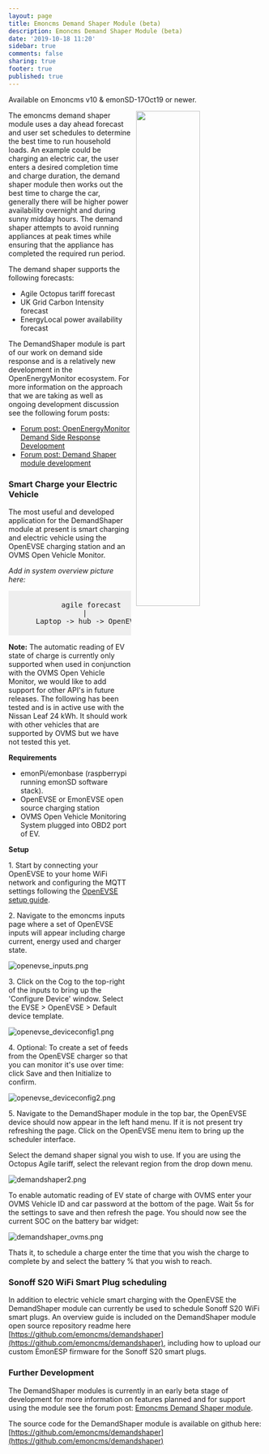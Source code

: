 ```yaml
---
layout: page
title: Emoncms Demand Shaper Module (beta)
description: Emoncms Demand Shaper Module (beta)
date: '2019-10-18 11:20'
sidebar: true
comments: false
sharing: true
footer: true
published: true
---
```


Available on Emoncms v10 & emonSD-17Oct19 or newer.

<img src="/images/integrations/demandshaper/demandshaper.png" style="width:50%; float:right; padding-left:10px">

The emoncms demand shaper module uses a day ahead forecast and user set schedules to determine the best time to run household loads. An example could be charging an electric car, the user enters a desired completion time and charge duration, the demand shaper module then works out the best time to charge the car, generally there will be higher power availability overnight and during sunny midday hours. The demand shaper attempts to avoid running appliances at peak times while ensuring that the appliance has completed the required run period.

The demand shaper supports the following forecasts:

- Agile Octopus tariff forecast
- UK Grid Carbon Intensity forecast
- EnergyLocal power availability forecast

The DemandShaper module is part of our work on demand side response and is a relatively new development in the OpenEnergyMonitor ecosystem. For more information on the approach that we are taking as well as ongoing development discussion see the following forum posts:

- [Forum post: OpenEnergyMonitor Demand Side Response Development](https://community.openenergymonitor.org/t/openenergymonitor-demand-side-response-development/9095)<br>
- [Forum post: Demand Shaper module development](https://community.openenergymonitor.org/t/emoncms-demand-shaper-module/9097)

### Smart Charge your Electric Vehicle

The most useful and developed application for the DemandShaper module at present is smart charging and electric vehicle using the OpenEVSE charging station and an OVMS Open Vehicle Monitor.

*Add in system overview picture here:*

<pre style="font-family:monospace; font-size:14px; background-color: #eee; padding: 20px;">
          agile forecast
               |
    Laptop -> hub -> OpenEVSE -> car + OVMS
</pre>

**Note:** The automatic reading of EV state of charge is currently only supported when used in conjunction with the OVMS Open Vehicle Monitor, we would like to add support for other API's in future releases. The following has been tested and is in active use with the Nissan Leaf 24 kWh. It should work with other vehicles that are supported by OVMS but we have not tested this yet.

**Requirements**

- emonPi/emonbase (raspberrypi running emonSD software stack).
- OpenEVSE or EmonEVSE open source charging station
- OVMS Open Vehicle Monitoring System plugged into OBD2 port of EV.
 
**Setup**
 
1\. Start by connecting your OpenEVSE to your home WiFi network and configuring the MQTT settings following the [OpenEVSE setup guide](https://guide.openenergymonitor.org/integrations/evse-setup/).

2\. Navigate to the emoncms inputs page where a set of OpenEVSE inputs will appear including charge current, energy used and charger state. 

![openevse_inputs.png](/images/integrations/demandshaper/openevse_inputs.png)

3\. Click on the Cog to the top-right of the inputs to bring up the 'Configure Device' window. Select the EVSE > OpenEVSE > Default device template.

![openevse_deviceconfig1.png](/images/integrations/demandshaper/openevse_deviceconfig1.png)

4\. Optional: To create a set of feeds from the OpenEVSE charger so that you can monitor it's use over time: click Save and then Initialize to confirm.

![openevse_deviceconfig2.png](/images/integrations/demandshaper/openevse_deviceconfig2.png)

5\. Navigate to the DemandShaper module in the top bar, the OpenEVSE device should now appear in the left hand menu. If it is not present try refreshing the page. Click on the OpenEVSE menu item to bring up the scheduler interface.

Select the demand shaper signal you wish to use. If you are using the Octopus Agile tariff, select the relevant region from the drop down menu.

![demandshaper2.png](/images/integrations/demandshaper/demandshaper2.png)

To enable automatic reading of EV state of charge with OVMS enter your OVMS Vehicle ID and car password at the bottom of the page. Wait 5s for the settings to save and then refresh the page. You should now see the current SOC on the battery bar widget:

![demandshaper_ovms.png](/images/integrations/demandshaper/demandshaper_ovms.png)

Thats it, to schedule a charge enter the time that you wish the charge to complete by and select the battery % that you wish to reach.

### Sonoff S20 WiFi Smart Plug scheduling

In addition to electric vehicle smart charging with the OpenEVSE the DemandShaper module can currently be used to schedule Sonoff S20 WiFi smart plugs. An overview guide is included on the DemandShaper module open source repository readme here [https://github.com/emoncms/demandshaper](https://github.com/emoncms/demandshaper), including how to upload our custom EmonESP firmware for the Sonoff S20 smart plugs.

### Further Development

The DemandShaper modules is currently in an early beta stage of development for more information on features planned and for support using the module see the forum post: [Emoncms Demand Shaper module](https://community.openenergymonitor.org/t/emoncms-demand-shaper-module/9097).

The source code for the DemandShaper module is available on github here:<br>[https://github.com/emoncms/demandshaper](https://github.com/emoncms/demandshaper)
